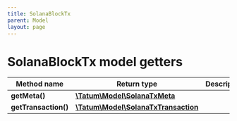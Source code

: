 ```yaml
---
title: SolanaBlockTx
parent: Model
layout: page
---
```


# SolanaBlockTx model getters

Method name | Return type | Description | Notes
------------ | ------------- | ------------- | -------------
**getMeta()** | [**\Tatum\Model\SolanaTxMeta**](../SolanaTxMeta) |  | [optional]
**getTransaction()** | [**\Tatum\Model\SolanaTxTransaction**](../SolanaTxTransaction) |  | [optional]

